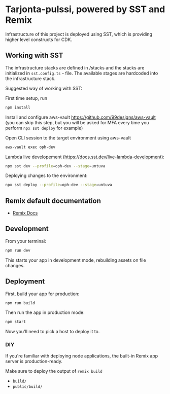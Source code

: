 # Tarjonta-pulssi, powered by SST and Remix

Infrastructure of this project is deployed using SST, which is providing higher level constructs for CDK.

## Working with SST

The infrastructure stacks are defined in /stacks and the stacks are initialized in `sst.config.ts` - file. The available stages are hardcoded into the infrastructure stack.

Suggested way of working with SST:

First time setup, run

```sh
npm install
```

Install and configure aws-vault https://github.com/99designs/aws-vault (you can skip this step, but you will be asked for MFA every time you perform `npx sst deploy` for example)

Open CLI session to the target environment using aws-vault

```sh
aws-vault exec oph-dev
```

Lambda live developement (https://docs.sst.dev/live-lambda-development):

```sh
npx sst dev --profile=oph-dev --stage=untuva
```

Deploying changes to the environment:

```sh
npx sst deploy --profile=oph-dev --stage=untuva
```

## Remix default documentation

- [Remix Docs](https://remix.run/docs)

## Development

From your terminal:

```sh
npm run dev
```

This starts your app in development mode, rebuilding assets on file changes.

## Deployment

First, build your app for production:

```sh
npm run build
```

Then run the app in production mode:

```sh
npm start
```

Now you'll need to pick a host to deploy it to.

### DIY

If you're familiar with deploying node applications, the built-in Remix app server is production-ready.

Make sure to deploy the output of `remix build`

- `build/`
- `public/build/`
